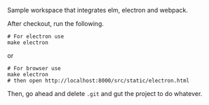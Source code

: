 Sample workspace that integrates elm, electron and webpack.

After checkout, run the following.

```
# For electron use
make electron
```

or

```
# For browser use
make electron
# then open http://localhost:8000/src/static/electron.html
```

Then, go ahead and delete `.git` and gut the project to do whatever.
